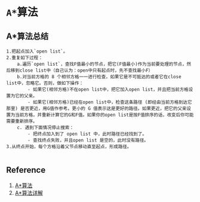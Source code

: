 # `A*`算法

## A*算法总结
```shell
1.把起点加入`open list`。
2.重复如下过程：
	a.遍历`open list`，查找F值最小的节点，把它(F值最小)作为当前要处理的节点，然后移到close list中（自己认为：open中只有起点时，先不查找最小F）
	b.对当前方格的 8 个相邻方格一一进行检查，如果它是不可抵达的或者它在close list中，忽略它。否则，做如下操作：
		- 如果它(相邻方格)不在open list中，把它加入open list，并且把当前方格设置为它的父亲。
		- 如果它(相邻方格)已经在open list中，检查这条路径 (即经由当前方格到达它那里) 是否更近，用G值作参考。更小的 G 值表示这是更好的路径。如果更近，把它的父亲设置为当前方格，并重新计算它的G和F值。如果你的open list是按F值排序的话，改变后你可能需要重新排序。
	c. 遇到下面情况停止搜索：
		- 把终点加入到了 open list 中，此时路径已经找到了。
		- 查找终点失败，并且open list 是空的，此时没有路径。
3.从终点开始，每个方格沿着父节点移动直至起点，形成路径。
		 
```

## Reference
1. [A*算法](https://www.cnblogs.com/21207-iHome/p/6048969.html)
2. [A*算法详解](https://blog.csdn.net/qq_36946274/article/details/81982691)


